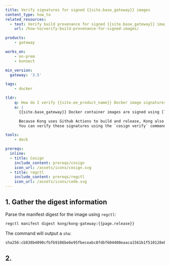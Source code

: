 ```yaml
---
title: Verify signatures for signed {{site.base_gateway}} images
content_type: how_to
related_resources:
  - text: Verify build provenance for signed {{site.base_gateway}} images
    url: /how-to/verify-build-provenance-for-signed-images/

products:
    - gateway

works_on:
    - on-prem
    - konnect

min_version:
  gateway: '3.5'

tags:
    - docker

tldr:
    q: How do I verify {{site.ee_product_name}} Docker image signatures?
    a: |
      {{site.base_gateway}} Docker container images are signed using [`cosign`](https://github.com/sigstore/cosign), with signatures published to the Docker Hub repository `kong/notary`.

      Because Kong uses Github Actions to build and release, Kong also uses Github’s OIDC identity to sign images.
      You can verify these signatures using the `cosign verify` command.

tools:
    - deck

prereqs:
  inline:
  - title: Cosign
    include_content: prereqs/cosign
    icon_url: /assets/icons/cosign.svg
  - title: regctl
    include_content: prereqs/regctl
    icon_url: /assets/icons/code.svg
---
```



## 1. Gather the digest information

Parse the manifest digest for the image using `regctl`:

```sh
regctl manifest digest kong/kong-gateway:{{page.release}}
```

The command will output a `sha`:

```sh
sha256:cb838b4090cfbfb9186be6e95fbeceabc8fdbf604400eaaca1561b1f510128eb
```

## 2. 